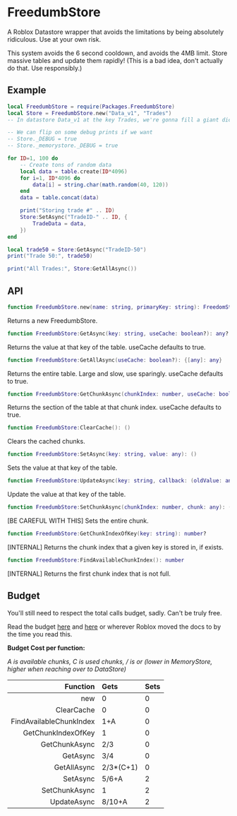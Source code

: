 # FreedumbStore

A Roblox Datastore wrapper that avoids the limitations by being absolutely ridiculous. Use at your own risk.

This system avoids the 6 second cooldown, and avoids the 4MB limit. Store massive tables and update them rapidly!
(This is a bad idea, don't actually do that. Use responsibly.)

## Example

```Lua
local FreedumbStore = require(Packages.FreedumbStore)
local Store = FreedumbStore.new("Data_v1", "Trades")
-- In datastore Data_v1 at the key Trades, we're gonna fill a giant dictionary

-- We can flip on some debug prints if we want
-- Store._DEBUG = true
-- Store._memorystore._DEBUG = true

for ID=1, 100 do
	-- Create tons of random data
	local data = table.create(ID*4096)
	for i=1, ID*4096 do
		data[i] = string.char(math.random(40, 120))
	end
	data = table.concat(data)

	print("Storing trade #" .. ID)
	Store:SetAsync("TradeID-" .. ID, {
		TradeData = data,
	})
end

local trade50 = Store:GetAsync("TradeID-50")
print("Trade 50:", trade50)

print("All Trades:", Store:GetAllAsync())
```

## API

```Lua
function FreedumbStore.new(name: string, primaryKey: string): FreedomStore
```

Returns a new FreedumbStore.

```Lua
function FreedumbStore:GetAsync(key: string, useCache: boolean?): any?
```

Returns the value at that key of the table. useCache defaults to true.

```Lua
function FreedumbStore:GetAllAsync(useCache: boolean?): {[any]: any}
```

Returns the entire table. Large and slow, use sparingly. useCache defaults to true.

```Lua
function FreedumbStore:GetChunkAsync(chunkIndex: number, useCache: boolean?): {[any]: any}
```

Returns the section of the table at that chunk index. useCache defaults to true.

```Lua
function FreedumbStore:ClearCache(): ()
```

Clears the cached chunks.

```Lua
function FreedumbStore:SetAsync(key: string, value: any): ()
```

Sets the value at that key of the table.

```Lua
function FreedumbStore:UpdateAsync(key: string, callback: (oldValue: any?) -> any?): any
```

Update the value at that key of the table.

```Lua
function FreedumbStore:SetChunkAsync(chunkIndex: number, chunk: any): ()
```

[BE CAREFUL WITH THIS] Sets the entire chunk.

```Lua
function FreedumbStore:GetChunkIndexOfKey(key: string): number?
```

[INTERNAL] Returns the chunk index that a given key is stored in, if exists.

```Lua
function FreedumbStore:FindAvailableChunkIndex(): number
```

[INTERNAL]  Returns the first chunk index that is not full.

## Budget

You'll still need to respect the total calls budget, sadly. Can't be truly free.

Read the budget [here](https://create.roblox.com/docs/scripting/data/data-stores#limits) and [here](https://create.roblox.com/docs/scripting/data/memory-stores#limits) or wherever Roblox moved the docs to by the time you read this.

**Budget Cost per function:**

*A is available chunks, C is used chunks, / is or (lower in MemoryStore, higher when reaching over to DataStore)*

| Function   | Gets  | Sets  |
|-----------:|:------|:------|
|new|0|0|
|ClearCache|0|0|
|FindAvailableChunkIndex|1+A|0|
|GetChunkIndexOfKey|1|0|
|GetChunkAsync|2/3|0|
|GetAsync|3/4|0|
|GetAllAsync|2/3*(C+1)|0|
|SetAsync|5/6+A|2|
|SetChunkAsync|1|2|
|UpdateAsync|8/10+A|2|
